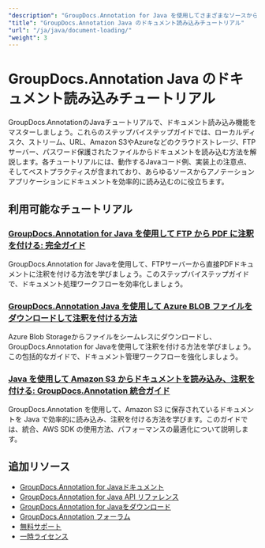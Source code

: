 ```yaml
---
"description": "GroupDocs.Annotation for Java を使用してさまざまなソースからドキュメントを読み込むためのステップバイステップのチュートリアル。"
"title": "GroupDocs.Annotation Java のドキュメント読み込みチュートリアル"
"url": "/ja/java/document-loading/"
"weight": 3
---
```


# GroupDocs.Annotation Java のドキュメント読み込みチュートリアル

GroupDocs.AnnotationのJavaチュートリアルで、ドキュメント読み込み機能をマスターしましょう。これらのステップバイステップガイドでは、ローカルディスク、ストリーム、URL、Amazon S3やAzureなどのクラウドストレージ、FTPサーバー、パスワード保護されたファイルからドキュメントを読み込む方法を解説します。各チュートリアルには、動作するJavaコード例、実装上の注意点、そしてベストプラクティスが含まれており、あらゆるソースからアノテーションアプリケーションにドキュメントを効率的に読み込むのに役立ちます。

## 利用可能なチュートリアル

### [GroupDocs.Annotation for Java を使用して FTP から PDF に注釈を付ける: 完全ガイド](./annotate-pdf-ftp-groupdocs-java/)
GroupDocs.Annotation for Javaを使用して、FTPサーバーから直接PDFドキュメントに注釈を付ける方法を学びましょう。このステップバイステップガイドで、ドキュメント処理ワークフローを効率化しましょう。

### [GroupDocs.Annotation Java を使用して Azure BLOB ファイルをダウンロードして注釈を付ける方法](./download-annotate-azure-blob-groupdocs-java/)
Azure Blob Storageからファイルをシームレスにダウンロードし、GroupDocs.Annotation for Javaを使用して注釈を付ける方法を学びましょう。この包括的なガイドで、ドキュメント管理ワークフローを強化しましょう。

### [Java を使用して Amazon S3 からドキュメントを読み込み、注釈を付ける: GroupDocs.Annotation 統合ガイド](./annotate-documents-amazon-s3-java-groupdocs/)
GroupDocs.Annotation を使用して、Amazon S3 に保存されているドキュメントを Java で効率的に読み込み、注釈を付ける方法を学びます。このガイドでは、統合、AWS SDK の使用方法、パフォーマンスの最適化について説明します。

## 追加リソース

- [GroupDocs.Annotation for Javaドキュメント](https://docs.groupdocs.com/annotation/java/)
- [GroupDocs.Annotation for Java API リファレンス](https://reference.groupdocs.com/annotation/java/)
- [GroupDocs.Annotation for Javaをダウンロード](https://releases.groupdocs.com/annotation/java/)
- [GroupDocs.Annotation フォーラム](https://forum.groupdocs.com/c/annotation)
- [無料サポート](https://forum.groupdocs.com/)
- [一時ライセンス](https://purchase.groupdocs.com/temporary-license/)